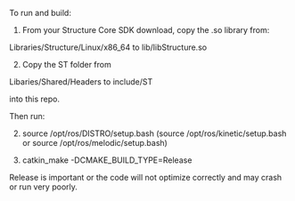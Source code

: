 To run and build:

1) From your Structure Core SDK download, copy the .so library from:

Libraries/Structure/Linux/x86_64 to lib/libStructure.so

2) Copy the ST folder from

Libaries/Shared/Headers to include/ST

into this repo.

Then run:

2) source /opt/ros/DISTRO/setup.bash
(source /opt/ros/kinetic/setup.bash or source /opt/ros/melodic/setup.bash)

3) catkin_make -DCMAKE_BUILD_TYPE=Release

Release is important or the code will not optimize correctly and may crash or run very poorly.

